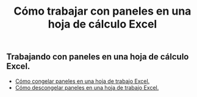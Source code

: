 ﻿---
title: Cómo trabajar con paneles en una hoja de cálculo Excel
second_title: Documen
linktitle: Cristal
type: docs
url: /es/worksheets/panes/
keywords: How to work with panes on an Excel worksheet
description: Aspose.Cells Cloud REST API admite el trabajo con paneles en una hoja de trabajo Excel. El SDK admite varios lenguajes de desarrollo, como Android, C#, Go, Java, NodeJS, Perl, PHP, Python, Ruby y Swift.
weight: 20
kwords: Excel, Office Nube, REST API, Hoja de cálculo, PDF, CSV, Json, Markdown, Cómo trabajar con paneles en una hoja de cálculo Excel
---
## Trabajando con paneles en una hoja de cálculo Excel.

- [Cómo congelar paneles en una hoja de trabajo Excel.](/cells/es/worksheets/panes/freeze/) 
- [Cómo descongelar paneles en una hoja de trabajo Excel.](/cells/es/worksheets/panes/unfreeze/) 


